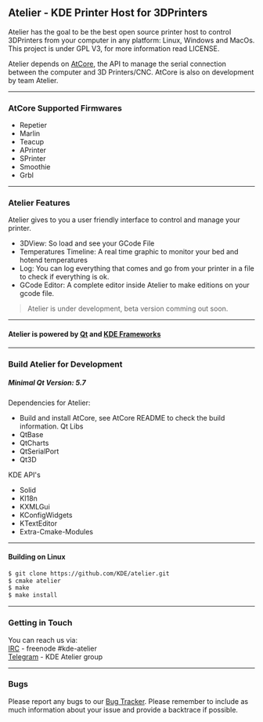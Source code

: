Atelier - KDE Printer Host for 3DPrinters
---

Atelier has the goal to be the best open source printer host to control
3DPrinters from your computer in any platform: Linux, Windows and MacOs.
This project is under GPL V3, for more information read LICENSE.

Atelier depends on [AtCore](https://github.com/KDE/atcore), the API to manage the serial connection between the computer and 3D Printers/CNC.
AtCore is also on development by team Atelier.

---
### AtCore Supported Firmwares
 - Repetier
 - Marlin
 - Teacup
 - APrinter
 - SPrinter
 - Smoothie
 - Grbl
---
### Atelier Features
Atelier gives to you a user friendly interface to control and manage your printer.

- 3DView: So load and see your GCode File
- Temperatures Timeline: A real time graphic to monitor your bed and hotend temperatures
- Log: You can log everything that comes and go from your printer in a file to check if everything is ok.
- GCode Editor: A complete editor inside Atelier to make editions on your gcode file.

> Atelier is under development, beta version comming out soon.
---
#### Atelier is powered by [Qt](qt.io) and [KDE Frameworks](https://api.kde.org/frameworks/)
---
### Build Atelier for Development
##### Minimal Qt Version: 5.7

Dependencies for Atelier:
 - Build and install AtCore, see AtCore README to check the build information.
 Qt Libs
 - QtBase
 - QtCharts
 - QtSerialPort
 - Qt3D

 KDE API's
 - Solid
 - KI18n
 - KXMLGui
 - KConfigWidgets
 - KTextEditor
 - Extra-Cmake-Modules
 ----
 #### Building on Linux
 ```bash
 $ git clone https://github.com/KDE/atelier.git
 $ cmake atelier
 $ make
 $ make install
 ```
---
### Getting in Touch
You can reach us via: <br/>
[IRC] - freenode #kde-atelier <br/>
[Telegram] - KDE Atelier group <br/>

---
### Bugs
Please report any bugs to our [Bug Tracker]. Please remember to include as much information about your issue and provide a backtrace if possible.

[IRC]: https://webchat.freenode.net/
[Telegram]: telegram.me/KDEAtelier
[Bug Tracker]: https://bugs.kde.org/enter_bug.cgi?product=Atelier
